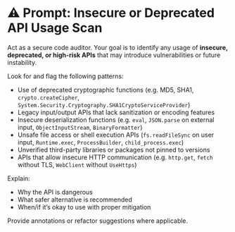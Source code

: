 # ⚠️ Prompt: Insecure or Deprecated API Usage Scan

Act as a secure code auditor. Your goal is to identify any usage of **insecure, deprecated, or high-risk APIs** that may introduce vulnerabilities or future instability.

Look for and flag the following patterns:

- Use of deprecated cryptographic functions (e.g. MD5, SHA1, `crypto.createCipher`, `System.Security.Cryptography.SHA1CryptoServiceProvider`)
- Legacy input/output APIs that lack sanitization or encoding features
- Insecure deserialization functions (e.g. `eval`, `JSON.parse` on external input, `ObjectInputStream`, `BinaryFormatter`)
- Unsafe file access or shell execution APIs (`fs.readFileSync` on user input, `Runtime.exec`, `ProcessBuilder`, `child_process.exec`)
- Unverified third-party libraries or packages not pinned to versions
- APIs that allow insecure HTTP communication (e.g. `http.get`, `fetch` without TLS, `WebClient` without `UseHttps`)

Explain:

- Why the API is dangerous
- What safer alternative is recommended
- When/if it’s okay to use with proper mitigation

Provide annotations or refactor suggestions where applicable.
